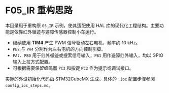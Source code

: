 # F05_IR 重构思路

本目录用于重构原 `05_IR` 示例，使其适配使用 HAL 库的现代化工程结构。主要功能是依靠红外循迹与避障传感器控制小车运行。

- 继续使用 **TIM4** 产生 PWM 信号驱动左右电机，频率约 10 kHz。
- `PB7` 与 `PA4` 分别作为左右电机的方向控制引脚。
- `PA7`、`PB0` 用于红外循迹或搜索信号输入，`PB1` 用作避障红外输入，均以 GPIO 输入上拉方式配置。
- 可根据需要保留蜂鸣器 `PC3` 和按键 `PC2` 作为提示或调试接口。

实际的外设初始化代码由 STM32CubeMX 生成，具体的 `.ioc` 配置步骤参阅 `config_ioc_steps.md`。
